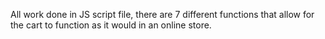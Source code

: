 All work done in JS script file, there are 7 different functions that allow for the cart to function as it would in an online store.
